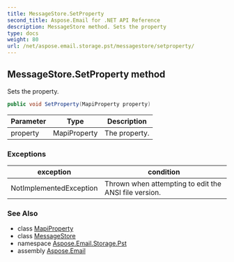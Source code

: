 ```yaml
---
title: MessageStore.SetProperty
second_title: Aspose.Email for .NET API Reference
description: MessageStore method. Sets the property
type: docs
weight: 80
url: /net/aspose.email.storage.pst/messagestore/setproperty/
---
```

## MessageStore.SetProperty method

Sets the property.

```csharp
public void SetProperty(MapiProperty property)
```

| Parameter | Type | Description |
| --- | --- | --- |
| property | MapiProperty | The property. |

### Exceptions

| exception | condition |
| --- | --- |
| NotImplementedException | Thrown when attempting to edit the ANSI file version. |

### See Also

* class [MapiProperty](../../../aspose.email.mapi/mapiproperty/)
* class [MessageStore](../)
* namespace [Aspose.Email.Storage.Pst](../../messagestore/)
* assembly [Aspose.Email](../../../)


